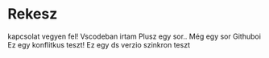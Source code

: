 # Rekesz
kapcsolat vegyen fel!
Vscodeban irtam
Plusz egy sor..
Még egy sor
Githuboi
Ez egy konflitkus teszt!
Ez egy ds verzio szinkron teszt
